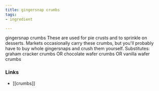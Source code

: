 ```yaml
---
title: gingersnap crumbs
tags:
- ingredient

---
```

gingersnap crumbs These are used for pie crusts and to sprinkle on desserts. Markets occasionally carry these crumbs, but you'll probably have to buy whole gingersnaps and crush them yourself. Substitutes: graham cracker crumbs OR chocolate wafer crumbs OR vanilla wafer crumbs

### Links

* [[crumbs]]
